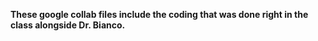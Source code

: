 **These google collab files include the coding that was done right in the class alongside Dr. Bianco.**
